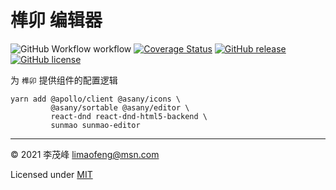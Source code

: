 # 榫卯 编辑器

![GitHub Workflow workflow](https://github.com/limaofeng/sunmao-editor/actions/workflows/main.yml/badge.svg)
[![Coverage Status](https://coveralls.io/repos/github/limaofeng/sunmao-editor/badge.svg?branch=master)](https://coveralls.io/github/limaofeng/sunmao?branch=master)
[![GitHub release](https://img.shields.io/github/release/limaofeng/sunmao)](https://github.com/limaofeng/sunmao-editor/releases/)
[![GitHub license](https://img.shields.io/github/license/limaofeng/sunmao)](https://github.com/limaofeng/sunmao-editor/blob/master/LICENSE)


为 `榫卯` 提供组件的配置逻辑

```
yarn add @apollo/client @asany/icons \
         @asany/sortable @asany/editor \
         react-dnd react-dnd-html5-backend \
         sunmao sunmao-editor
```

----

© 2021 李茂峰 <limaofeng@msn.com>

Licensed under [MIT](https://raw.githubusercontent.com/limaofeng/sunmao-editor/master/LICENSE)
